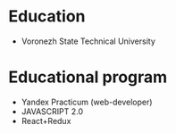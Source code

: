 # Education

- Voronezh State Technical University

# Educational program

- Yandex Practicum (web-developer)
- JAVASCRIPT 2.0
- React+Redux
